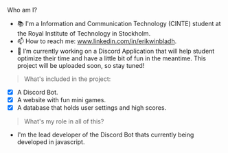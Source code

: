 Who am I?

- 📚 I'm a Information and Communication Technology (CINTE) student at the Royal Institute of Technology in Stockholm.
- 📫 How to reach me: www.linkedin.com/in/erikwinbladh.
- 🔭 I’m currently working on a Discord Application that will help student optimize their time and have a little bit of fun in the meantime. This project will be uploaded soon, so stay tuned!
> What's included in the project:
- [X] A Discord Bot.
- [X] A website with fun mini games.
- [X] A database that holds user settings and high scores.
> What's my role in all of this?
- I'm the lead developer of the Discord Bot thats currently being developed in javascript. 
